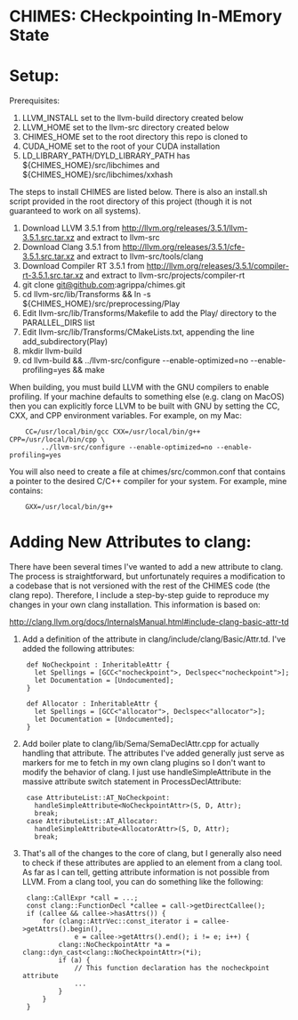 CHIMES: CHeckpointing In-MEmory State
=========

Setup:
======

Prerequisites:

1. LLVM_INSTALL set to the llvm-build directory created below
2. LLVM_HOME set to the llvm-src directory created below
3. CHIMES_HOME set to the root directory this repo is cloned to
4. CUDA_HOME set to the root of your CUDA installation
5. LD_LIBRARY_PATH/DYLD_LIBRARY_PATH has ${CHIMES_HOME}/src/libchimes and ${CHIMES_HOME}/src/libchimes/xxhash

The steps to install CHIMES are listed below. There is also an install.sh script
provided in the root directory of this project (though it is not guaranteed to
work on all systems).

1. Download LLVM 3.5.1 from http://llvm.org/releases/3.5.1/llvm-3.5.1.src.tar.xz and extract to llvm-src
2. Download Clang 3.5.1 from http://llvm.org/releases/3.5.1/cfe-3.5.1.src.tar.xz and extract to llvm-src/tools/clang
3. Download Compiler RT 3.5.1 from http://llvm.org/releases/3.5.1/compiler-rt-3.5.1.src.tar.xz and extract to llvm-src/projects/compiler-rt
4. git clone git@github.com:agrippa/chimes.git
5. cd llvm-src/lib/Transforms && ln -s ${CHIMES_HOME}/src/preprocessing/Play
6. Edit llvm-src/lib/Transforms/Makefile to add the Play/ directory to the PARALLEL_DIRS list
7. Edit llvm-src/lib/Transforms/CMakeLists.txt, appending the line add_subdirectory(Play)
8. mkdir llvm-build
9. cd llvm-build && ../llvm-src/configure --enable-optimized=no --enable-profiling=yes && make

When building, you must build LLVM with the GNU compilers to enable profiling.
If your machine defaults to something else (e.g. clang on MacOS) then you can
explicitly force LLVM to be built with GNU by setting the CC, CXX, and CPP
environment variables. For example, on my Mac:

        CC=/usr/local/bin/gcc CXX=/usr/local/bin/g++ CPP=/usr/local/bin/cpp \
            ../llvm-src/configure --enable-optimized=no --enable-profiling=yes

You will also need to create a file at chimes/src/common.conf that contains a
pointer to the desired C/C++ compiler for your system. For example, mine
contains:

        GXX=/usr/local/bin/g++

Adding New Attributes to clang:
=============================

There have been several times I've wanted to add a new attribute to clang. The
process is straightforward, but unfortunately requires a modification to a
codebase that is not versioned with the rest of the CHIMES code (the clang
repo). Therefore, I include a step-by-step guide to reproduce my changes in your
own clang installation. This information is based on:

http://clang.llvm.org/docs/InternalsManual.html#include-clang-basic-attr-td

1. Add a definition of the attribute in clang/include/clang/Basic/Attr.td. I've
   added the following attributes:

        def NoCheckpoint : InheritableAttr {
          let Spellings = [GCC<"nocheckpoint">, Declspec<"nocheckpoint">];
          let Documentation = [Undocumented];
        }
        
        def Allocator : InheritableAttr {
          let Spellings = [GCC<"allocator">, Declspec<"allocator">];
          let Documentation = [Undocumented];
        }

2. Add boiler plate to clang/lib/Sema/SemaDeclAttr.cpp for actually handling
   that attribute. The attributes I've added generally just serve as markers for
   me to fetch in my own clang plugins so I don't want to modify the behavior of
   clang. I just use handleSimpleAttribute in the massive attribute switch
   statement in ProcessDeclAttribute:

        case AttributeList::AT_NoCheckpoint:
          handleSimpleAttribute<NoCheckpointAttr>(S, D, Attr);
          break;
        case AttributeList::AT_Allocator:
          handleSimpleAttribute<AllocatorAttr>(S, D, Attr);
          break;

3. That's all of the changes to the core of clang, but I generally also need to
   check if these attributes are applied to an element from a clang tool. As far
   as I can tell, getting attribute information is not possible from LLVM. From
   a clang tool, you can do something like the following:

        clang::CallExpr *call = ...;
        const clang::FunctionDecl *callee = call->getDirectCallee();
        if (callee && callee->hasAttrs()) {
            for (clang::AttrVec::const_iterator i = callee->getAttrs().begin(),
                    e = callee->getAttrs().end(); i != e; i++) {
                clang::NoCheckpointAttr *a = clang::dyn_cast<clang::NoCheckpointAttr>(*i);
                if (a) {
                    // This function declaration has the nocheckpoint attribute
                    ...
                }
            }
        }
